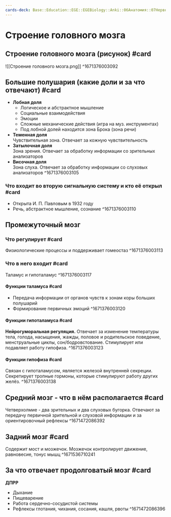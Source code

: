 ```yaml
---
cards-deck: Base::Education::EGE::EGEBiology::Anki::06Анатомия::07Нервная система
---
```


# Строение головного мозга

## Строение головного мозга (рисунок) #card 
![[Строение головного мозга.png]]
^1671376003092

## Большие полушария (какие доли и за что отвечают) #card 
- **Лобная доля**
	- Логическое и абстрактное мышление
	- Социальные взаимодействия 
	- Эмоции
	- Сложные механические действия (игра на муз. инструментах)
	- Под лобной долей находится зона Брока (зона речи)
- **Теменная доля**<br>Чувствительная зона. Отвечает за кожную чувствительность
- **Затылочная доля**<br>Зона зрения. Отвечает за обработку информации со зрительных анализаторов
- **Височная доля**<br>Зона слуха. Отвечает за обработку информации со слуховых анализаторов 
^1671376003105

### Что входит во вторую сигнальную систему и кто её открыл #card 
- Открыта И. П. Павловым в 1932 году
- Речь, абстрактное мышление, сознание
^1671376003110

## Промежуточный мозг 

### Что регулирует #card 
Физиологические процессы и поддерживает гомеостаз
^1671376003113

### Что в него входит #card 
Таламус и гипоталамус
^1671376003117

#### Функции таламуса #card 
- Передача информации от органов чувств к зонам коры больших полушарий
- Формирование первичных эмоций
^1671376003120

#### Функции гипоталамуса #card 
**Нейрогуморальная регуляция.** Отвечает за изменение температуры тела, голода, насыщения, жажды, половое и родительское поведение, менструальные циклы, сон/бодровстование. Стимулирует или подавляет работу гипофиза.
^1671376003123

#### Функции гипофиза #card 
Связан с гипоталамусом, является железой внутренней секреции. Секретирует тропные гормоны, которые стимулируют работу других желёз.
^1671376003138

## Средний мозг - что в нём располагается #card 
Четверхолмие - два зрительных и два слуховых бугорка. Отвечают за передачу первичной зрительной и слуховой информации и за ориентировочный рефлексы
^1671472086392

## Задний мозг #card 
Содержит мост и мозжечок. Мозжечок контролирует движение, равновесие, тонус мышц
^1671536710241


## За что отвечает продолговатый мозг #card 
**ДПРР**
- Дыхание
- Пищеварение 
- Работа сердечно-сосудистой системы
- Рефлексы глотания, чихания, сосания, кашля, рвоты
^1671472086396



